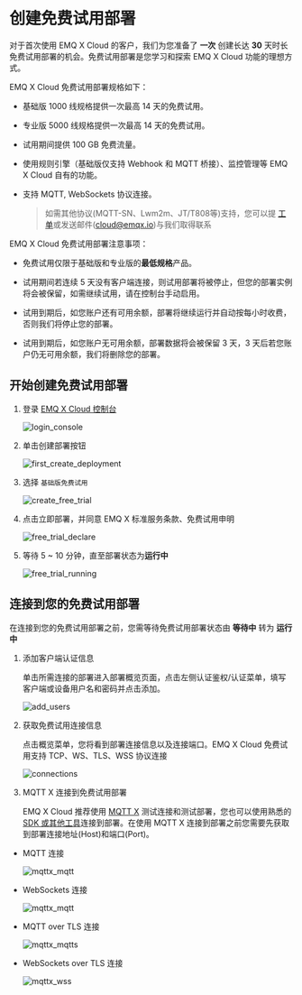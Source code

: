 # 创建免费试用部署


对于首次使用 EMQ X Cloud 的客户，我们为您准备了 **一次** 创建长达 **30** 天时长免费试用部署的机会。免费试用部署是您学习和探索 EMQ X Cloud 功能的理想方式。

EMQ X Cloud 免费试用部署规格如下：

* 基础版 1000 线规格提供一次最高 14 天的免费试用。

* 专业版 5000 线规格提供一次最高 14 天的免费试用。

* 试用期间提供 100 GB 免费流量。

* 使用规则引擎（基础版仅支持 Webhook 和 MQTT 桥接）、监控管理等 EMQ X Cloud 自有的功能。

* 支持 MQTT, WebSockets 协议连接。
  
  > 如需其他协议(MQTT-SN、Lwm2m、JT/T808等)支持，您可以提 [工单](../feature/tickets.md)或发送邮件(cloud@emqx.io)与我们取得联系


EMQ X Cloud 免费试用部署注意事项：

* 免费试用仅限于基础版和专业版的**最低规格**产品。

* 试用期间若连续 5 天没有客户端连接，则试用部署将被停止，但您的部署实例将会被保留，如需继续试用，请在控制台手动启用。

* 试用到期后，如您账户还有可用余额，部署将继续运行并自动按每小时收费，否则我们将停止您的部署。

* 试用到期后，如您账户无可用余额，部署数据将会被保留 3 天，3 天后若您账户仍无可用余额，我们将删除您的部署。



## 开始创建免费试用部署

1. 登录 [EMQ X Cloud 控制台](https://accounts.emqx.cn/signin?continue=https://cloud.emqx.com/console/)

   ![login_console](./_assets/login.png)

2. 单击创建部署按钮

   ![first_create_deployment](./_assets/first_create_deployment.png)

3. 选择 `基础版免费试用`

   ![create_free_trial](./_assets/create_free_trial.png)

4. 点击立即部署，并同意 EMQ X 标准服务条款、免费试用申明

   ![free_trial_declare](./_assets/free_trial_declare.png)

5. 等待 5 ~ 10 分钟，直至部署状态为**运行中**
   
   ![free_trial_running](./_assets/free_trial_running.png)



## 连接到您的免费试用部署

在连接到您的免费试用部署之前，您需等待免费试用部署状态由 **等待中** 转为 **运行中**


1. 添加客户端认证信息

   单击所需连接的部署进入部署概览页面，点击左侧认证鉴权/认证菜单，填写客户端或设备用户名和密码并点击添加。
   
   ![add_users](./_assets/add_users.png)

2. 获取免费试用连接信息
   
   点击概览菜单，您将看到部署连接信息以及连接端口。EMQ X Cloud 免费试用支持 TCP、WS、TLS、WSS 协议连接

   ![connections](./_assets/overview.png)

3. MQTT X 连接到免费试用部署

   EMQ X Cloud 推荐使用 [MQTT X](https://mqttx.app/zh/) 测试连接和测试部署，您也可以使用熟悉的[SDK 或其他工具](../connect_to_deployments/overview.md)连接到部署。在使用 MQTT X 连接到部署之前您需要先获取到部署连接地址(Host)和端口(Port)。

  * MQTT 连接

    ![mqttx_mqtt](./_assets/mqttx_mqtt.png)
  
  * WebSockets 连接
  
    ![mqttx_mqtt](./_assets/mqttx_ws.png)
  
  * MQTT over TLS 连接
  
    ![mqttx_mqtts](./_assets/mqttx_mqtts.png)
  
  * WebSockets over TLS 连接
  
    ![mqttx_wss](./_assets/mqttx_wss.png)




